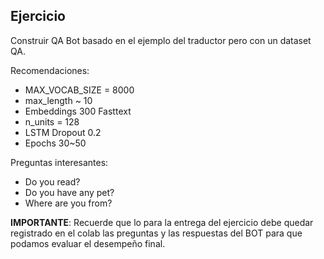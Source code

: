 ## Ejercicio

Construir QA Bot basado en el ejemplo del traductor pero con un dataset QA.

Recomendaciones:
- MAX_VOCAB_SIZE = 8000
- max_length ~ 10
- Embeddings 300 Fasttext
- n_units = 128
- LSTM Dropout 0.2
- Epochs 30~50

Preguntas interesantes:
- Do you read?
- Do you have any pet?
- Where are you from?

__IMPORTANTE__: Recuerde que lo para la entrega del ejercicio debe quedar registrado en el colab las preguntas y las respuestas del BOT para que podamos evaluar el desempeño final.


